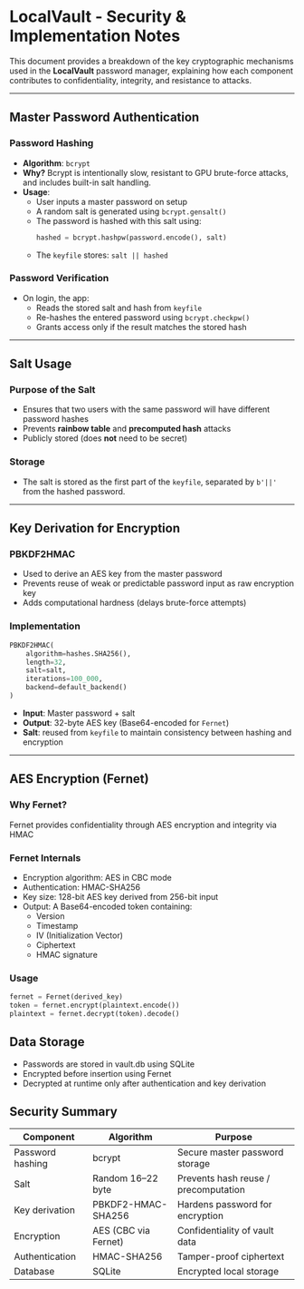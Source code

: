 # LocalVault - Security & Implementation Notes

This document provides a breakdown of the key cryptographic mechanisms used in the **LocalVault** password manager, explaining how each component contributes to confidentiality, integrity, and resistance to attacks.

---

## Master Password Authentication

### Password Hashing
- **Algorithm**: `bcrypt`
- **Why?** Bcrypt is intentionally slow, resistant to GPU brute-force attacks, and includes built-in salt handling.
- **Usage**:
  - User inputs a master password on setup
  - A random salt is generated using `bcrypt.gensalt()`
  - The password is hashed with this salt using:
    ```python
    hashed = bcrypt.hashpw(password.encode(), salt)
    ```
  - The `keyfile` stores: `salt || hashed`

### Password Verification
- On login, the app:
  - Reads the stored salt and hash from `keyfile`
  - Re-hashes the entered password using `bcrypt.checkpw()`
  - Grants access only if the result matches the stored hash

---

## Salt Usage

### Purpose of the Salt
- Ensures that two users with the same password will have different password hashes
- Prevents **rainbow table** and **precomputed hash** attacks
- Publicly stored (does **not** need to be secret)

### Storage
- The salt is stored as the first part of the `keyfile`, separated by `b'||'` from the hashed password.

---

## Key Derivation for Encryption

### PBKDF2HMAC
- Used to derive an AES key from the master password
- Prevents reuse of weak or predictable password input as raw encryption key
- Adds computational hardness (delays brute-force attempts)

### Implementation
```python
PBKDF2HMAC(
    algorithm=hashes.SHA256(),
    length=32,
    salt=salt,
    iterations=100_000,
    backend=default_backend()
)
```

- **Input**: Master password + salt
- **Output**: 32-byte AES key (Base64-encoded for ```Fernet```)
- **Salt**: reused from ```keyfile``` to maintain consistency between hashing and encryption

---

## AES Encryption (Fernet)

### Why Fernet?
Fernet provides confidentiality through AES encryption and integrity via HMAC

### Fernet Internals
- Encryption algorithm: AES in CBC mode
- Authentication: HMAC-SHA256
- Key size: 128-bit AES key derived from 256-bit input
- Output: A Base64-encoded token containing:
    - Version
    - Timestamp
    - IV (Initialization Vector)
    - Ciphertext
    - HMAC signature

### Usage
```python
fernet = Fernet(derived_key)
token = fernet.encrypt(plaintext.encode())
plaintext = fernet.decrypt(token).decode()
```

## Data Storage
- Passwords are stored in vault.db using SQLite
- Encrypted before insertion using Fernet
- Decrypted at runtime only after authentication and key derivation

## Security Summary
| Component          | Algorithm             | Purpose                             |
|-------------------|------------------------|-------------------------------------|
| Password hashing   | bcrypt                 | Secure master password storage      |
| Salt               | Random 16–22 byte      | Prevents hash reuse / precomputation |
| Key derivation     | PBKDF2-HMAC-SHA256     | Hardens password for encryption     |
| Encryption         | AES (CBC via Fernet)   | Confidentiality of vault data       |
| Authentication     | HMAC-SHA256            | Tamper-proof ciphertext             |
| Database           | SQLite                 | Encrypted local storage             |